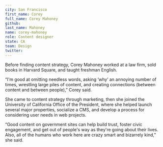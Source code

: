 ```yaml
---
city: San Francisco
first_name: Corey
full_name: Corey Mahoney
github:
last_name: Mahoney
name: corey-mahoney
role: Content designer
state: CA
team: Design
twitter:
---
```

Before finding content strategy, Corey Mahoney worked at a law firm, sold books in Harvard Square, and taught freshman English. 

“I'm good at omitting needless words, asking ‘why’ an annoying number of times, wrestling large piles of content, and creating connections (between content and between people),” Corey said.

She came to content strategy through marketing, then she joined the University of California Office of the President, where she helped launch several major properties, socialize a CMS, and develop a process for considering user needs in web projects. 

“Good content on government sites can help build trust, foster civic engagement, and get out of people's way as they're going about their lives. Also, all of the humans who work here are crazy smart and bizarrely kind,” she said.
